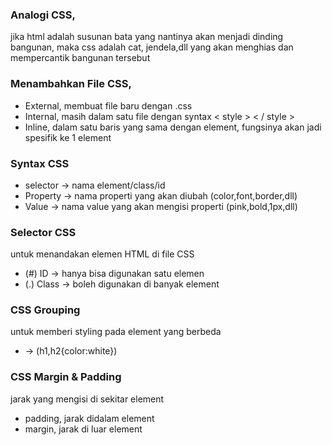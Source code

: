 ### Analogi CSS,

jika html adalah susunan bata yang nantinya akan menjadi dinding bangunan, maka css adalah cat, jendela,dll yang akan menghias dan mempercantik bangunan tersebut

### Menambahkan File CSS,

- External, membuat file baru dengan .css
- Internal, masih dalam satu file dengan syntax < style > < / style >
- Inline, dalam satu baris yang sama dengan element, fungsinya akan jadi spesifik ke 1 element

### Syntax CSS

- selector → nama element/class/id
- Property → nama properti yang akan diubah (color,font,border,dll)
- Value → nama value yang akan mengisi properti (pink,bold,1px,dll)

### Selector CSS

untuk menandakan elemen HTML di file CSS

- (#) ID → hanya bisa digunakan satu elemen
- (.) Class → boleh digunakan di banyak element

### CSS Grouping

untuk memberi styling pada element yang berbeda

- <selector><selector> → (h1,h2{color:white})

### CSS Margin & Padding

jarak yang mengisi di sekitar element

- padding, jarak didalam element
- margin, jarak di luar element